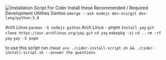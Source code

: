 ![Installation Script For Cider](https://github.com/CiderApp/Cider)
Install these Recommended / Required Development Utilities
Gentoo
`emerge --ask nodejs dev-vcs/git dev-lang/python:3.8`

Arch Linux
`pacman -S nodejs python`
Arch Linux - pnpm
`Install yay`
`git clone https://aur.archlinux.org/yay.git`
`cd yay`
`makepkg -si`
`cd ..`
`rm -rf yay`
`yay -S pnpm`

to use this script run
`chmod u+x ./cider-install-script.sh && ./cider-install-script.sh --answer the questions`
